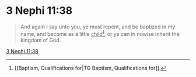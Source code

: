 # 3 Nephi 11:38

> And again I say unto you, ye must repent, and be baptized in my name, and become as a little <u>child</u>[^a], or ye can in nowise inherit the kingdom of God.

[3 Nephi 11:38](https://www.churchofjesuschrist.org/study/scriptures/bofm/3-ne/11?lang=eng&id=p38#p38)


[^a]: [[Baptism, Qualifications for|TG Baptism, Qualifications for]].  
